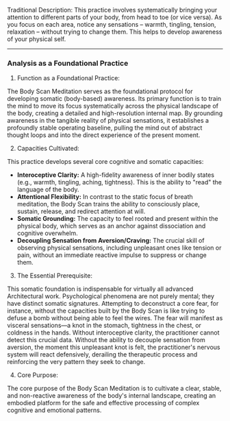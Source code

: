   

Traditional Description: This practice involves systematically bringing your attention to different parts of your body, from head to toe (or vice versa). As you focus on each area, notice any sensations – warmth, tingling, tension, relaxation – without trying to change them. This helps to develop awareness of your physical self.

---

### Analysis as a Foundational Practice

1. Function as a Foundational Practice:

The Body Scan Meditation serves as the foundational protocol for developing somatic (body-based) awareness. Its primary function is to train the mind to move its focus systematically across the physical landscape of the body, creating a detailed and high-resolution internal map. By grounding awareness in the tangible reality of physical sensations, it establishes a profoundly stable operating baseline, pulling the mind out of abstract thought loops and into the direct experience of the present moment.

2. Capacities Cultivated:

This practice develops several core cognitive and somatic capacities:

- **Interoceptive Clarity:** A high-fidelity awareness of inner bodily states (e.g., warmth, tingling, aching, tightness). This is the ability to "read" the language of the body.
- **Attentional Flexibility:** In contrast to the static focus of breath meditation, the Body Scan trains the ability to consciously place, sustain, release, and redirect attention at will.
- **Somatic Grounding:** The capacity to feel rooted and present within the physical body, which serves as an anchor against dissociation and cognitive overwhelm.
- **Decoupling Sensation from Aversion/Craving:** The crucial skill of observing physical sensations, including unpleasant ones like tension or pain, without an immediate reactive impulse to suppress or change them.

3. The Essential Prerequisite:

This somatic foundation is indispensable for virtually all advanced Architectural work. Psychological phenomena are not purely mental; they have distinct somatic signatures. Attempting to deconstruct a core fear, for instance, without the capacities built by the Body Scan is like trying to defuse a bomb without being able to feel the wires. The fear will manifest as visceral sensations—a knot in the stomach, tightness in the chest, or coldness in the hands. Without interoceptive clarity, the practitioner cannot detect this crucial data. Without the ability to decouple sensation from aversion, the moment this unpleasant knot is felt, the practitioner's nervous system will react defensively, derailing the therapeutic process and reinforcing the very pattern they seek to change.

4. Core Purpose:

The core purpose of the Body Scan Meditation is to cultivate a clear, stable, and non-reactive awareness of the body's internal landscape, creating an embodied platform for the safe and effective processing of complex cognitive and emotional patterns.